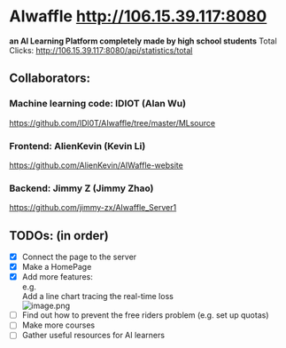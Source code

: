 # AIwaffle http://106.15.39.117:8080
**an AI Learning Platform completely made by high school students**
Total Clicks: http://106.15.39.117:8080/api/statistics/total

## Collaborators:
### Machine learning code: IDIOT (Alan Wu)
<https://github.com/IDl0T/AIwaffle/tree/master/MLsource>
        
### Frontend: AlienKevin (Kevin Li)
https://github.com/AlienKevin/AIWaffle-website
        
### Backend: Jimmy Z (Jimmy Zhao)
https://github.com/jimmy-zx/AIwaffle_Server1
    
## TODOs: (in order)
- [x] Connect the page to the server
- [x] Make a HomePage
- [x] Add more features:   
e.g.  
Add a line chart tracing the real-time loss  
![image.png](https://i.loli.net/2019/12/18/SspIToRd6U13mE5.png)  
- [ ] Find out how to prevent the free riders problem (e.g. set up quotas)  
- [ ] Make more courses  
- [ ] Gather useful resources for AI learners  
